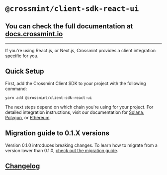 # `@crossmint/client-sdk-react-ui`

## You can check the full documentation at [docs.crossmint.io](https://docs.crossmint.io/)

---

If you're using React.js, or Next.js, Crossmint provides a client integration specific for you.

## Quick Setup

First, add the Crossmint Client SDK to your project with the following command:

```shell
yarn add @crossmint/client-sdk-react-ui
```

The next steps depend on which chain you're using for your project. For detailed integration instructions, visit our documentation for [Solana](https://docs.crossmint.io/accept-credit-cards/integration-guides/solana-candy-machine/b-i-have-an-existing-candy-machine-website/add-crossmint-for-solana-react.js-next.js), [Polygon](https://docs.crossmint.io/accept-credit-cards/integration-guides/polygon), or [Ethereum](https://docs.crossmint.io/accept-credit-cards/integration-guides/ethereum/add-crossmint-for-ethereum-react.js-next.js).

## Migration guide to 0.1.X versions

Version 0.1.0 introduces breaking changes. To learn how to migrate from a version lower than 0.1.0, [check out the migration guide](https://docs.google.com/document/d/14IKpjrij7kU7Dr0I7rZkf0PyDNbXiklx2v4GuzUrFbw/edit?usp=sharing).

## [Changelog](https://docs.google.com/document/d/e/2PACX-1vR5NzVS2msrCMZxlcfBgAT-Y8kAypeKqH_WBeNiwVTmyEzLZvJBWrKrz_966-d3jumwIBi94IXGT6Wp/pub)